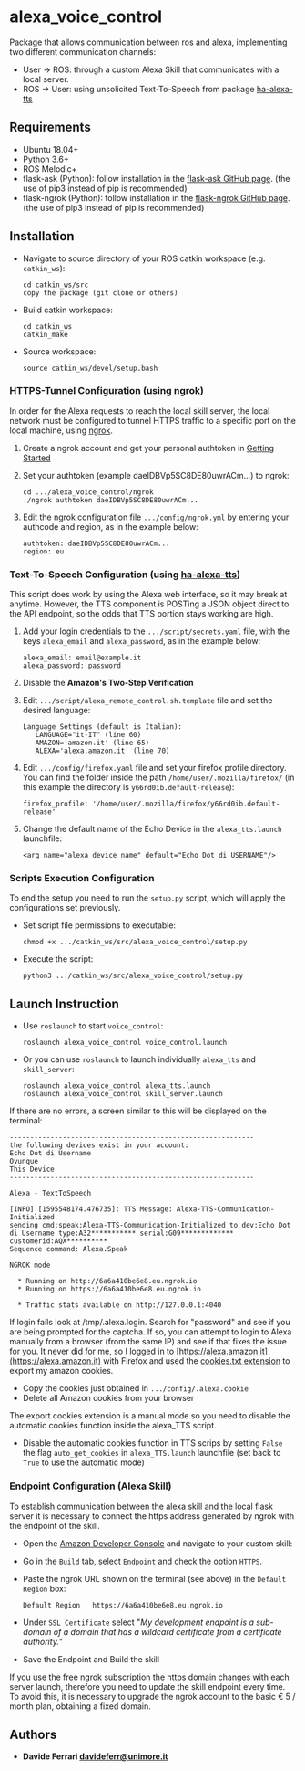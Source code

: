 # alexa_voice_control

Package that allows communication between ros and alexa, implementing two different communication channels:

- User  →  ROS:  through a custom Alexa Skill that communicates with a local server.
- ROS   →  User: using unsolicited Text-To-Speech  from package [ha-alexa-tts](https://github.com/walthowd/ha-alexa-tts)

## Requirements

* Ubuntu 18.04+
* Python 3.6+
* ROS Melodic+
&nbsp; 
* flask-ask (Python): follow installation in the [flask-ask GitHub page](https://github.com/johnwheeler/flask-ask/blob/master/README.rst#installation).
(the use of pip3 instead of pip is recommended)
&nbsp;
* flask-ngrok (Python): follow installation in the [flask-ngrok GitHub page](https://github.com/gstaff/flask-ngrok).
(the use of pip3 instead of pip is recommended)

## Installation

* Navigate to source directory of your ROS catkin workspace (e.g. `catkin_ws`):

  ```
  cd catkin_ws/src
  copy the package (git clone or others)
  ```

* Build catkin workspace:

  ```
  cd catkin_ws
  catkin_make
  ```
  
* Source workspace:

  ```
  source catkin_ws/devel/setup.bash
  ```

### HTTPS-Tunnel Configuration (using ngrok)

In order for the Alexa requests to reach the local skill server, the local network must be configured to tunnel HTTPS traffic to a specific port on the local machine, using [ngrok](https://ngrok.com/).

1. Create a ngrok account and get your personal authtoken in [Getting Started](https://dashboard.ngrok.com/get-started/setup)

2. Set your authtoken (example daeIDBVp5SC8DE80uwrACm...) to ngrok:
 
     ```
    cd .../alexa_voice_control/ngrok
    ./ngrok authtoken daeIDBVp5SC8DE80uwrACm...
     ```

3. Edit the ngrok configuration file `.../config/ngrok.yml` by entering your authcode and region, as in the example below:

     ```
    authtoken: daeIDBVp5SC8DE80uwrACm...
    region: eu
     ```

### Text-To-Speech Configuration (using [ha-alexa-tts](https://github.com/walthowd/ha-alexa-tts))

This script does work by using the Alexa web interface, so it may break at anytime. However, the TTS component is POSTing a JSON object direct to the API endpoint, so the odds that TTS portion stays working are high.

1. Add your login credentials to the `.../script/secrets.yaml` file, with
the keys `alexa_email` and `alexa_password`, as in the example below:

     ```
    alexa_email: email@example.it
    alexa_password: password
     ```

1. Disable the **Amazon's Two-Step Verification**

2. Edit `.../script/alexa_remote_control.sh.template` file and set the desired language:

     ```
    Language Settings (default is Italian):
        LANGUAGE="it-IT" (line 60)
        AMAZON='amazon.it' (line 65)
        ALEXA='alexa.amazon.it' (line 70)
     ```

3. Edit `.../config/firefox.yaml` file and set your firefox profile directory. You can find the folder inside the path `/home/user/.mozilla/firefox/` (in this example the directory is `y66rd0ib.default-release`):

    ```
    firefox_profile: '/home/user/.mozilla/firefox/y66rd0ib.default-release'
    ```

4. Change the default name of the Echo Device in the `alexa_tts.launch` launchfile:

    ```
    <arg name="alexa_device_name" default="Echo Dot di USERNAME"/>
    ```

### Scripts Execution Configuration 

To end the setup you need to run the `setup.py` script, which will apply the configurations set previously.

* Set script file permissions to executable:

  ```
  chmod +x .../catkin_ws/src/alexa_voice_control/setup.py
  ```
  
* Execute the script:

  ```
  python3 .../catkin_ws/src/alexa_voice_control/setup.py
  ```

## Launch Instruction

* Use `roslaunch` to start `voice_control`:

  ```
  roslaunch alexa_voice_control voice_control.launch
  ```

* Or you can use `roslaunch` to launch individually `alexa_tts` and `skill_server`:

  ```
  roslaunch alexa_voice_control alexa_tts.launch
  roslaunch alexa_voice_control skill_server.launch
  ```
  
If there are no errors, a screen similar to this will be displayed on the terminal:

  ```
  ------------------------------------------------------------
  the following devices exist in your account:
  Echo Dot di Username
  Ovunque
  This Device
  ------------------------------------------------------------
  
  Alexa - TextToSpeech

  [INFO] [1595548174.476735]: TTS Message: Alexa-TTS-Communication-Initialized
  sending cmd:speak:Alexa-TTS-Communication-Initialized to dev:Echo Dot di Username type:A32*********** serial:G09************* customerid:AQX**********
  Sequence command: Alexa.Speak
  
  NGROK mode
  
    * Running on http://6a6a410be6e8.eu.ngrok.io
    * Running on https://6a6a410be6e8.eu.ngrok.io
  
    * Traffic stats available on http://127.0.0.1:4040
  ```

If login fails look at /tmp/.alexa.login. Search for "password" and see if you are being prompted for the captcha. If so, you can attempt to login to Alexa manually from a browser (from the same IP) and see if that fixes the issue for you. It never did for me, so I logged in to [https://alexa.amazon.it](https://alexa.amazon.it) with Firefox and used the [cookies.txt extension](https://addons.mozilla.org/it/firefox/addon/cookies-txt/) to export my amazon cookies. 

* Copy the cookies just obtained in  `.../config/.alexa.cookie`
* Delete all Amazon cookies from your browser

The export cookies extension is a manual mode so you need to disable the automatic cookies function inside the alexa_TTS script. 

* Disable the automatic cookies function in TTS scrips by setting `False` the flag `auto_get_cookies` in `alexa_TTS.launch` launchfile (set back to `True` to use the automatic mode)

### Endpoint Configuration (Alexa Skill)

To establish communication between the alexa skill and the local flask server it is necessary to connect the https address generated by ngrok with the endpoint of the skill.

* Open the [Amazon Developer Console](https://developer.amazon.com/alexa/console/ask) and navigate to your custom skill:

* Go in the `Build` tab, select `Endpoint` and check the option `HTTPS`.

* Paste the ngrok URL shown on the terminal (see above) in the `Default Region` box:

  ```
  Default Region   https://6a6a410be6e8.eu.ngrok.io
  ```

* Under `SSL Certificate` select "*My development endpoint is a sub-domain of a domain that has a wildcard certificate from a certificate authority.*"

* Save the Endpoint and Build the skill

If you use the free ngrok subscription the https domain changes with each server launch, therefore you need to update the skill endpoint every time. To avoid this, it is necessary to upgrade the ngrok account to the basic € 5 / month plan, obtaining a fixed domain.

## Authors

* **Davide Ferrari davideferr@unimore.it**
